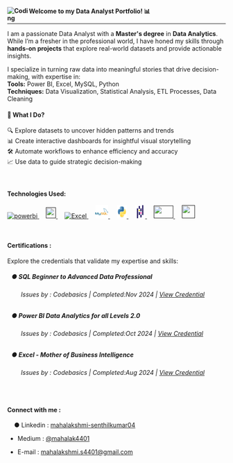

<b> Welcome to my Data Analyst Portfolio! 📊<img align="left" alt="Coding" width="50" src="https://user-images.githubusercontent.com/74038190/213844263-a8897a51-32f4-4b3b-b5c2-e1528b89f6f3.png"></b>
<hr> <!-- Horizontal line -->
<p> I am a passionate Data Analyst with a <b>Master's degree</b> in <b>Data Analytics</b>. While I’m a fresher in the professional world, I have honed my skills through <b>hands-on projects</b> that explore real-world datasets and provide actionable insights.  
<br>

  I specialize in turning raw data into meaningful stories that drive decision-making, with expertise in:
<br> 
<b>Tools:</b> Power BI, Excel, MySQL, Python
<br>
<b>Techniques:</b> Data Visualization, Statistical Analysis, ETL Processes, Data Cleaning 
<br>

 <h4>🚀 What I Do?</h4>
  
 🔍 Explore datasets to uncover hidden patterns and trends
 <br>
 📊 Create interactive dashboards for insightful visual storytelling
 <br> 
 🛠️ Automate workflows to enhance efficiency and accuracy 
 <br>
 📈 Use data to guide strategic decision-making</p>
<br>

<h4 align="left">Technologies Used:</h4>
<p align="left">
<a href "https://iconscout.com/icons/powerbi-logo-in-yellow" target="_blank" rel="noreferrer"> <img src = "https://raw.githubusercontent.com/marclelijveld/Power-BI-Icons/refs/heads/main/PNG/Power-BI.png" alt="powerbi" width="23" height="25"/> </a>
&nbsp;&nbsp;&nbsp;
<a href "https://iconscout.com/icons/powerbi-logo-in-yellow" target="_blank" rel="noreferrer"> <img src = "https://raw.githubusercontent.com/marclelijveld/Power-BI-Icons/refs/heads/main/PNG/Power-Query-Colored.png" width="23" height="25"/> </a>
&nbsp;&nbsp;&nbsp;
<a href="https://iconscout.com/icons/excel"  target="_blank" rel="noreferrer"> <img src = "https://raw.githubusercontent.com/sempostma/office365-icons/refs/heads/master/png/256/excel.png" alt="Excel" width="23" height="25"/> </a>
&nbsp;&nbsp;&nbsp;
<a href="https://www.mysql.com/" target="_blank" rel="noreferrer"> <img src="https://raw.githubusercontent.com/devicons/devicon/master/icons/mysql/mysql-original-wordmark.svg" alt="mysql" width="30" height="30"/> </a>
&nbsp;&nbsp;&nbsp;
<a href="https://www.python.org" target="_blank" rel="noreferrer"> <img src="https://raw.githubusercontent.com/devicons/devicon/master/icons/python/python-original.svg" alt="python" width="23" height="30"/> </a>
&nbsp;&nbsp;&nbsp;
<a href="https://pandas.pydata.org/" target="_blank" rel="noreferrer"> <img src="https://raw.githubusercontent.com/devicons/devicon/2ae2a900d2f041da66e950e4d48052658d850630/icons/pandas/pandas-original.svg" alt="pandas" width="23" height="30"/> </a>
&nbsp;&nbsp;&nbsp;
<a href "https://iconscout.com/icons/powerbi-logo-in-yellow" target="_blank" rel="noreferrer"> <img src = "https://raw.githubusercontent.com/numpy/numpy/main/branding/logo/primary/numpylogo.svg" width="45" height="29"/> </a>
&nbsp;&nbsp;&nbsp;
<a href "https://iconscout.com/icons/powerbi-logo-in-yellow" target="_blank" rel="noreferrer"> <img src = "https://seaborn.pydata.org/_images/logo-tall-lightbg.svg" width="30" height="30"/> </a>
</p>
<br>

<h4>Certifications :</h4>
<p>Explore the credentials that validate my expertise and skills:</p>
     <h5>&nbsp;&nbsp;&nbsp;● SQL Beginner to Advanced Data Professional</h5>
     <h6><i>  &nbsp;&nbsp;&nbsp; &nbsp;&nbsp;&nbsp; Issues by : Codebasics | Completed:Nov 2024 | <a href="https://codebasics.io/certificate/CB-50-414127">View Credential</a></font></i></h6>
     <h5> &nbsp;&nbsp;&nbsp;● Power BI Data Analytics for all Levels 2.0</h5> 
     <h6><i>  &nbsp;&nbsp;&nbsp; &nbsp;&nbsp;&nbsp; Issues by : Codebasics | Completed:Oct 2024 | <a href="https://codebasics.io/certificate/CB-49-414127">View Credential</a></i></h6>
     <h5> &nbsp;&nbsp;&nbsp;● Excel - Mother of Business Intelligence </h5>
     <h6><i>  &nbsp;&nbsp;&nbsp; &nbsp;&nbsp;&nbsp; Issues by : Codebasics | Completed:Aug 2024 | <a href="https://codebasics.io/certificate/CB-51-414127">View Credential</a></i></h6>
<br>

<h4>Connect with me :</h4>
    &nbsp;&nbsp;&nbsp;  ● Linkedin : <a href="https://www.linkedin.com/in/mahalakshmi- 
                       senthilkumar04/">mahalakshmi-senthilkumar04</a>

- Medium : [@mahalak4401](@mahalak4401)

- E-mail : mahalakshmi.s4401@gmail.com



